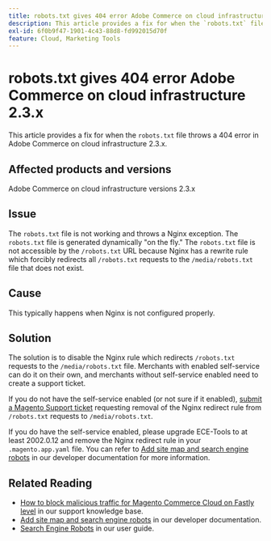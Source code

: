 ```yaml
---
title: robots.txt gives 404 error Adobe Commerce on cloud infrastructure 2.3.x
description: This article provides a fix for when the `robots.txt` file throws a 404 error in Adobe Commerce on cloud infrastructure 2.3.x.
exl-id: 6f0b9f47-1901-4c43-88d8-fd992015d70f
feature: Cloud, Marketing Tools
---
```

# robots.txt gives 404 error Adobe Commerce on cloud infrastructure 2.3.x

This article provides a fix for when the `robots.txt` file throws a 404 error in Adobe Commerce on cloud infrastructure 2.3.x.

## Affected products and versions

Adobe Commerce on cloud infrastructure versions 2.3.x

## Issue

The `robots.txt` file is not working and throws a Nginx exception. The `robots.txt` file is generated dynamically "on the fly." The `robots.txt` file is not accessible by the `/robots.txt` URL because Nginx has a rewrite rule which forcibly redirects all `/robots.txt` requests to the `/media/robots.txt` file that does not exist.

## Cause

This typically happens when Nginx is not configured properly.

## Solution

The solution is to disable the Nginx rule which redirects `/robots.txt` requests to the `/media/robots.txt` file. Merchants with enabled self-service can do it on their own, and merchants without self-service enabled need to create a support ticket.

If you do not have the self-service enabled (or not sure if it enabled), [submit a Magento Support ticket](/help/help-center-guide/help-center/magento-help-center-user-guide.md#submit-ticket) requesting removal of the Nginx redirect rule from `/robots.txt` requests to `/media/robots.txt`.

If you do have the self-service enabled, please upgrade ECE-Tools to at least 2002.0.12 and remove the Nginx redirect rule in your `.magento.app.yaml` file. You can refer to [Add site map and search engine robots](https://devdocs.magento.com/cloud/trouble/robots-sitemap.html) in our developer documentation for more information.

## Related Reading

* [How to block malicious traffic for Magento Commerce Cloud on Fastly level](/help/how-to/general/block-malicious-traffic-for-magento-commerce-on-fastly-level.md) in our support knowledge base.
* [Add site map and search engine robots](https://devdocs.magento.com/cloud/trouble/robots-sitemap.html) in our developer documentation.
* [Search Engine Robots](https://experienceleague.adobe.com/docs/commerce-admin/marketing/seo/seo-overview.html#search-engine-robots) in our user guide.
